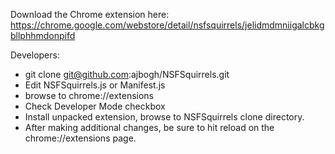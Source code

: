 Download the Chrome extension here:
https://chrome.google.com/webstore/detail/nsfsquirrels/jelidmdmniigalcbkgbllphhmdonpifd

Developers:

- git clone git@github.com:ajbogh/NSFSquirrels.git
- Edit NSFSquirrels.js or Manifest.js
- browse to chrome://extensions
- Check Developer Mode checkbox
- Install unpacked extension, browse to NSFSquirrels clone directory.
- After making additional changes, be sure to hit reload on the chrome://extensions page.
